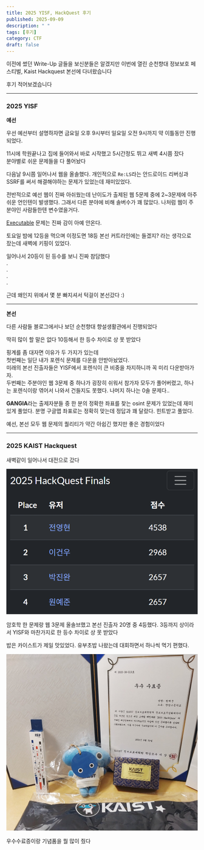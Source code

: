 ```yaml
---
title: 2025 YISF, HackQuest 후기
published: 2025-09-09
description: " "
tags: [후기]
category: CTF
draft: false
---
```


이전에 썼던 Write-Up 글들을 보신분들은 알겠지만 이번에 열린 순천향대 정보보호 페스티벌, Kaist Hackquest 본선에 다녀왔습니다

후기 적어보겠습니다

---
### 2025 YISF

**예선**  

우선 예선부터 설명하자면 금요일 오후 9시부터 일요일 오전 9시까지 약 이틀동안 진행 되었다.

11시에 학원끝나고 집에 들어와서 바로 시작했고 5시간정도 뛰고 새벽 4시쯤 잤다  
분야별로 쉬운 문제들을 다 풀어놨다

다음날 9시쯤 일어나서 웹을 올솔했다. 개인적으로 `Re:LS`라는 안드로이드 리버싱과 SSRF를 써서 해결해야하는 문제가 있었는데 재미있었다.

전반적으로 예선 웹이 진짜 아쉬웠는데 난이도가 출제된 웹 5문제 중에 2~3문제에 아주 쉬운 언인텐이 발생했다.
그래서 다른 분야에 비해 솔버수가 꽤 많았다. 나처럼 웹이 주분야인 사람들한텐 변수였을거다.

[Executable](https://dreamhack.io/wargame/challenges/2185) 문제는 진짜 감이 아예 안온다.

토요일 밤에 12등을 먹으며 이정도면 18등 본선 커트라인에는 들겠지? 라는 생각으로 잤는데 새벽에 키핑이 있었다.

일어나서 20등이 된 등수를 보니 진짜 참담했다  
.  
.  
.  
.   

근데 왜인지 위에서 몇 분 빠지셔서 턱걸이 본선갔다 :)

---

**본선**

다른 사람들 블로그에서나 보던 순천향대 향설생활관에서 진행되었다

딱히 많이 할 말은 없다 10등해서 한 등수 차이로 상 못 받았다

핑계를 좀 대자면 이유가 두 가지가 있는데  
첫번째는 일단 내가 포렌식 문제를 다운을 안받아놨었다.  
미래의 본선 진출자들은 YISF에서 포렌식이 큰 비중을 차지하니까 꼭 미리 다운받아가자.  
두번째는 주분야인 웹 3문제 중 하나가 굉장히 쉬워서 참가자 모두가 풀어버렸고, 하나는 포렌식이랑 엮어서 나와서 건들지도 못했다.
나머지 하나는 0솔 문제다..

**GANGIA**라는 출제자분들 중 한 분의 정확한 좌표를 찾는 osint 문제가 있었는데 재미있게 풀었다. 분명 구글맵 좌표로는 정확히 맞는데 정답과 꽤 달랐다. 힌트받고 풀었다.

예선, 본선 모두 웹 문제의 퀄리티가 약간 아쉽긴 했지만 좋은 경험이었다

---

### 2025 KAIST Hackquest

새벽같이 일어나서 대전으로 갔다

![](./image1.png)

암호학 한 문제랑 웹 3문제 올솔브했고 본선 진출자 20명 중 4등했다.
3등까지 상이라서 YISF와 마찬가지로 한 등수 차이로 상 못 받았다

밥은 카이스트가 제일 맛있었다. 유부초밥 나왔는데 대회하면서 하나씩 먹기 편했다.

![](./image2.jpg)

우수수료증이랑 기념품을 뭘 많이 줬다

